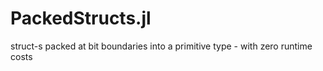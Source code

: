 # PackedStructs.jl
struct-s packed at bit boundaries into a primitive type - with zero runtime costs

